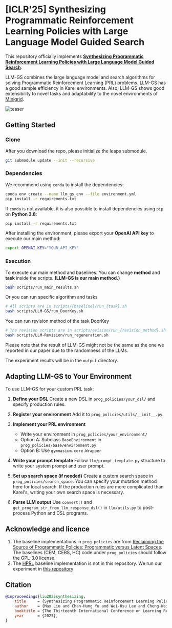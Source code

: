 # [ICLR'25] Synthesizing Programmatic Reinforcement Learning Policies with Large Language Model Guided Search

This repository officially implements [**Synthesizing Programmatic Reinforcement Learning Policies with Large Language Model Guided Search**](https://arxiv.org/abs/2405.16450).

LLM-GS combines the large language model and search algorithms for solving Programmatic Reinforcement Learning (PRL) problems. LLM-GS has a good sample efficiency in Karel environments. Also, LLM-GS shows good extensibility to novel tasks and adaptability to the novel environments of [MInigrid](https://github.com/Farama-Foundation/Minigrid).

![teaser](images/llm_gs_model.jpg)



## Getting Started

### Clone

After you download the repo, please initialize the leaps submodule.
```bash
git submodule update --init --recursive
```

### Dependencies

We recommend using `conda` to install the dependencies:

```bash
conda env create --name llm_gs_env --file environment.yml
pip install -r requirements.txt
```

If `conda` is not available, it is also possible to install dependencies using `pip` on **Python 3.8**:

```bash
pip install -r requirements.txt
```

After installing the environment, please export your **OpenAI API key** to execute our main method:
```bash
export OPENAI_KEY="YOUR_API_KEY"
```

### Execution
To execute our main method and baselines. You can change **method** and **task** inside the scripts. **(LLM-GS is our main method.)**

```bash
bash scripts/run_main_results.sh
```

Or you can run specific algorithm and tasks
```bash
# All scripts are in scripts/{baseline}/run_{task}.sh
bash scripts/LLM-GS/run_DoorKey.sh
```

You can run revision method of the task DoorKey
```bash
# The revision scripts are in scripts/evision/run_{revision_method}.sh
bash scripts/LLM-Revision/run_regeneration.sh
```

Please note that the result of LLM-GS might not be the same as the one we reported in our paper due to the randomness of the LLMs.

The experiment results will be in the `output` directory.

## Adapting LLM-GS to Your Environment

To use LLM-GS for your custom PRL task:

1. **Define your DSL**
   Create a new DSL in `prog_policies/your_dsl/` and specify production rules.

2. **Register your environment**
   Add it to `prog_policies/utils/__init__.py`.

3. **Implement your PRL environment**
   - Write your environment in `prog_policies/your_environment/`
   - Option A: Subclass `BaseEnvironment` in `prog_policies/base/environment.py`  
   - Option B: Use `gymnasium.core.Wrapper`

4. **Write your prompt template**
   Follow `llm/prompt_template.py` structure to write your system prompt and user prompt.

5. **Set up search space (if needed)**
   Create a custom search space in `prog_policies/search_space`. You can specify your mutation method here for local search. If the production rules are more complicated than Karel's, writing your own search space is necessary.

6. **Parse LLM output**
   Use `convert()` and `get_program_str_from_llm_response_dsl()` in `llm/utils.py` to post-process Python and DSL programs.



## Acknowledge and licence

1. The baseline implementations in `prog_policies` are from [Reclaiming the Source of Programmatic Policies: Programmatic versus Latent Spaces](https://github.com/lelis-research/prog_policies). The baselines (CEM, CEBS, HC) code under `prog_policies` should follow the GPL-3.0 license.
2. The [HPRL](https://arxiv.org/abs/2301.12950) baseline implementation is not in this repository. We run our experiment in [this repository](https://github.com/a015kh/hprl)

## Citation

```bibtex
@inproceedings{liu2025synthesizing,
    title     = {Synthesizing Programmatic Reinforcement Learning Policies with Large Language Model Guided Search},
    author    = {Max Liu and Chan-Hung Yu and Wei-Hsu Lee and Cheng-Wei Hung and Yen-Chun     Chen and Shao-Hua Sun},
    booktitle = {The Thirteenth International Conference on Learning Representations},
    year      = {2025},
}
```